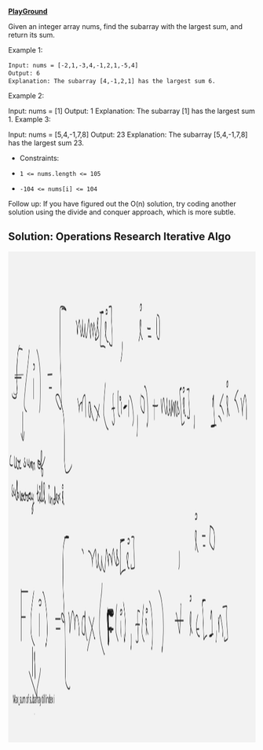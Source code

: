 **[PlayGround](https://leetcode.com/problems/maximum-subarray/)**

Given an integer array nums, find the subarray with the largest sum, and return its sum.

Example 1:
```
Input: nums = [-2,1,-3,4,-1,2,1,-5,4]
Output: 6
Explanation: The subarray [4,-1,2,1] has the largest sum 6.
```
Example 2:

Input: nums = [1]
Output: 1
Explanation: The subarray [1] has the largest sum 1.
Example 3:

Input: nums = [5,4,-1,7,8]
Output: 23
Explanation: The subarray [5,4,-1,7,8] has the largest sum 23.
 

- Constraints:

- `1 <= nums.length <= 105`
- `-104 <= nums[i] <= 104`
 

Follow up: If you have figured out the O(n) solution, try coding another solution using the divide and conquer approach, which is more subtle.



## Solution: Operations Research Iterative Algo

<p align = "center">
    <img src = "/submissionImages/LC_53_Maximum_Sum_Subarray.jpg" align ="center" width="1000" height= "1000"></img>
</p>
